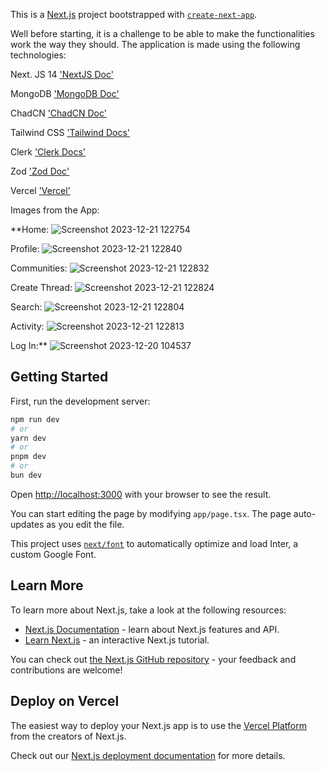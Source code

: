 This is a [Next.js](https://nextjs.org/) project bootstrapped with [`create-next-app`](https://github.com/vercel/next.js/tree/canary/packages/create-next-app).


Well before starting, it is a challenge to be able to make the functionalities work the way they should. The application is made using the following technologies:

Next. JS 14 ['NextJS Doc'](https://nextjs.org/docs)

MongoDB ['MongoDB Doc'](https://www.mongodb.com/docs/atlas/)

ChadCN ['ChadCN Doc'](https://ui.shadcn.com/docs)

Tailwind CSS ['Tailwind Docs'](https://tailwindcss.com/docs/installation/using-postcss)

Clerk ['Clerk Docs'](https://clerk.com/docs/quickstarts/nextjs)

Zod ['Zod Doc'](https://zod.dev/)

Vercel ['Vercel'](https://vercel.com/)


Images from the App:

**Home:
![Screenshot 2023-12-21 122754](https://github.com/Elswee13/threads_app/assets/77897104/55343f48-970c-4296-b376-1824dbb00768)

Profile:
![Screenshot 2023-12-21 122840](https://github.com/Elswee13/threads_app/assets/77897104/5df40714-65b3-48d2-98cf-9b410ca73da0)

Communities:
![Screenshot 2023-12-21 122832](https://github.com/Elswee13/threads_app/assets/77897104/b4cc3772-5a20-4e24-9abc-300e396838b8)

Create Thread:
![Screenshot 2023-12-21 122824](https://github.com/Elswee13/threads_app/assets/77897104/fc832bca-0ccd-4253-b2c2-b010c3e634ac)

Search:
![Screenshot 2023-12-21 122804](https://github.com/Elswee13/threads_app/assets/77897104/995c755e-ccdf-42c7-9499-352b6be271a2)

Activity:
![Screenshot 2023-12-21 122813](https://github.com/Elswee13/threads_app/assets/77897104/0e647a9a-e570-4a39-b35b-f373927f798b)

Log In:**
![Screenshot 2023-12-20 104537](https://github.com/Elswee13/threads_app/assets/77897104/f9965e88-f8b1-43c8-8fbf-ae2ee94d59cb)



## Getting Started

First, run the development server:

```bash
npm run dev
# or
yarn dev
# or
pnpm dev
# or
bun dev
```

Open [http://localhost:3000](http://localhost:3000) with your browser to see the result.

You can start editing the page by modifying `app/page.tsx`. The page auto-updates as you edit the file.

This project uses [`next/font`](https://nextjs.org/docs/basic-features/font-optimization) to automatically optimize and load Inter, a custom Google Font.

## Learn More

To learn more about Next.js, take a look at the following resources:

- [Next.js Documentation](https://nextjs.org/docs) - learn about Next.js features and API.
- [Learn Next.js](https://nextjs.org/learn) - an interactive Next.js tutorial.

You can check out [the Next.js GitHub repository](https://github.com/vercel/next.js/) - your feedback and contributions are welcome!

## Deploy on Vercel

The easiest way to deploy your Next.js app is to use the [Vercel Platform](https://vercel.com/new?utm_medium=default-template&filter=next.js&utm_source=create-next-app&utm_campaign=create-next-app-readme) from the creators of Next.js.

Check out our [Next.js deployment documentation](https://nextjs.org/docs/deployment) for more details.
